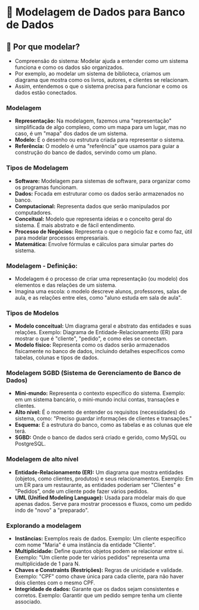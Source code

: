 # 💾 Modelagem de Dados para Banco de Dados

## 📁 Por que modelar?

- Compreensão do sistema: Modelar ajuda a entender como um sistema funciona e como os dados são organizados. 
- Por exemplo, ao modelar um sistema de biblioteca, criamos um diagrama que mostra como os livros, autores, e clientes se relacionam. 
- Assim, entendemos o que o sistema precisa para funcionar e como os dados estão conectados.


### Modelagem

- **Representação:** Na modelagem, fazemos uma "representação" simplificada de algo complexo, como um mapa para um lugar, mas no caso, é um "mapa" dos dados de um sistema.
- **Modelo:** É o desenho ou estrutura criada para representar o sistema.
- **Referência:** O modelo é uma "referência" que usamos para guiar a construção do banco de dados, servindo como um plano.


### Tipos de Modelagem
- **Software:** Modelagem para sistemas de software, para organizar como os programas funcionam.
- **Dados:** Focada em estruturar como os dados serão armazenados no banco.
- **Computacional:** Representa dados que serão manipulados por computadores.
- **Conceitual:** Modelo que representa ideias e o conceito geral do sistema. É mais abstrato e de fácil entendimento.
- **Processo de Negócios:** Representa o que o negócio faz e como faz, útil para modelar processos empresariais.
- **Matemática:** Envolve fórmulas e cálculos para simular partes do sistema.


### Modelagem - Definição:

- Modelagem é o processo de criar uma representação (ou modelo) dos elementos e das relações de um sistema. 
- Imagina uma escola: o modelo descreve alunos, professores, salas de aula, e as relações entre eles, como "aluno estuda em sala de aula".


### Tipos de Modelos
- **Modelo conceitual:** Um diagrama geral e abstrato das entidades e suas relações. Exemplo: Diagrama de Entidade-Relacionamento (ER) para mostrar o que é "cliente", "pedido", e como eles se conectam.
- **Modelo físico:** Representa como os dados serão armazenados fisicamente no banco de dados, incluindo detalhes específicos como tabelas, colunas e tipos de dados.


### Modelagem SGBD (Sistema de Gerenciamento de Banco de Dados)

- **Mini-mundo:** Representa o contexto específico do sistema. Exemplo: em um sistema bancário, o mini-mundo inclui contas, transações e clientes.
- **Alto nível:** É o momento de entender os requisitos (necessidades) do sistema, como: "Preciso guardar informações de clientes e transações."
- **Esquema:** É a estrutura do banco, como as tabelas e as colunas que ele terá.
- **SGBD:** Onde o banco de dados será criado e gerido, como MySQL ou PostgreSQL.


###  Modelagem de alto nível

- **Entidade-Relacionamento (ER):** Um diagrama que mostra entidades (objetos, como clientes, produtos) e seus relacionamentos. Exemplo: Em um ER para um restaurante, as entidades poderiam ser "Clientes" e "Pedidos", onde um cliente pode fazer vários pedidos.
- **UML (Unified Modeling Language):** Usada para modelar mais do que apenas dados. Serve para mostrar processos e fluxos, como um pedido indo de "novo" a "preparado".


### Explorando a modelagem

- **Instâncias:** Exemplos reais de dados. Exemplo: Um cliente específico com nome "Maria" é uma instância da entidade "Cliente".
- **Multiplicidade:** Define quantos objetos podem se relacionar entre si. Exemplo: "Um cliente pode ter vários pedidos" representa uma multiplicidade de 1 para N.
- **Chaves e Constraints (Restrições):** Regras de unicidade e validade. Exemplo: "CPF" como chave única para cada cliente, para não haver dois clientes com o mesmo CPF.
- **Integridade de dados:** Garante que os dados sejam consistentes e corretos. Exemplo: Garantir que um pedido sempre tenha um cliente associado.